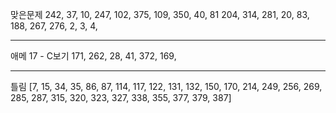 맞은문제 
242,
37,
10,
247,
102,
375,
109,
350,
40,
81
204,
314,
281,
20,
83,
188,
267,
276,
2,
3,
4,




--------------
애메
17 - C보기
171,
262,
28,
41,
372,
169,




--------------
틀림
[7, 15, 34, 35, 86, 87, 114, 117, 122, 131, 132, 150, 170, 214, 249, 256, 269, 285, 287, 315, 320, 323, 327, 338, 355, 377, 379, 387]


















